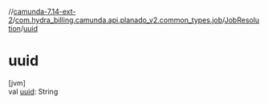 //[camunda-7.14-ext-2](../../../index.md)/[com.hydra_billing.camunda.api.planado_v2.common_types.job](../index.md)/[JobResolution](index.md)/[uuid](uuid.md)

# uuid

[jvm]\
val [uuid](uuid.md): String
